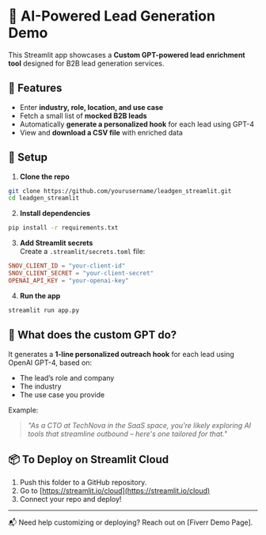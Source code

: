 # 🧠 AI-Powered Lead Generation Demo

This Streamlit app showcases a **Custom GPT-powered lead enrichment tool** designed for B2B lead generation services.

## 🚀 Features

- Enter **industry, role, location, and use case**
- Fetch a small list of **mocked B2B leads**
- Automatically **generate a personalized hook** for each lead using GPT-4
- View and **download a CSV file** with enriched data

## 🔧 Setup

1. **Clone the repo**  
```bash
git clone https://github.com/yourusername/leadgen_streamlit.git
cd leadgen_streamlit
```

2. **Install dependencies**  
```bash
pip install -r requirements.txt
```

3. **Add Streamlit secrets**  
Create a `.streamlit/secrets.toml` file:

```toml
SNOV_CLIENT_ID = "your-client-id"
SNOV_CLIENT_SECRET = "your-client-secret"
OPENAI_API_KEY = "your-openai-key"
```

4. **Run the app**  
```bash
streamlit run app.py
```

## 🤖 What does the custom GPT do?

It generates a **1-line personalized outreach hook** for each lead using OpenAI GPT-4, based on:

- The lead’s role and company
- The industry
- The use case you provide

Example:
> *"As a CTO at TechNova in the SaaS space, you're likely exploring AI tools that streamline outbound – here's one tailored for that."*

## 📦 To Deploy on Streamlit Cloud

1. Push this folder to a GitHub repository.
2. Go to [https://streamlit.io/cloud](https://streamlit.io/cloud)
3. Connect your repo and deploy!

---

📬 Need help customizing or deploying? Reach out on [Fiverr Demo Page].
